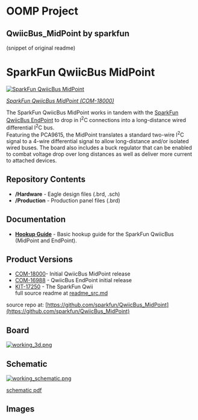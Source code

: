 # OOMP Project  
## QwiicBus_MidPoint  by sparkfun  
  
(snippet of original readme)  
  
SparkFun QwiicBus MidPoint  
========================================  
  
[![SparkFun QwiicBus MidPoint](https://cdn.sparkfun.com/assets/parts/1/7/1/7/7/18000-SparkFun_QwiicBus_-_MidPoint-01.jpg)](https://www.sparkfun.com/products/18000)  
  
[*SparkFun QwiicBus MidPoint (COM-18000)*](https://www.sparkfun.com/products/18000)  
  
The SparkFun QwiicBus MidPoint works in tandem with the [SparkFun QwiicBus EndPoint](https://www.sparkfun.com/products/16988) to drop in I<sup>2</sup>C connections into a long-distance wired differential I<sup>2</sup>C bus.   
Featuring the PCA9615, the MidPoint translates a standard two-wire I<sup>2</sup>C signal to a 4-wire differential signal to allow long-distance and/or isolated wired buses. The board also includes a buck regulator that can be enabled to combat voltage drop over long distances as well as deliver more current to attached devices.  
  
Repository Contents  
-------------------  
  
* **/Hardware** - Eagle design files (.brd, .sch)  
* **/Production** - Production panel files (.brd)  
  
  
Documentation  
--------------  
* **[Hookup Guide](https://learn.sparkfun.com/tutorials/sparkfun-qwiicbus-hookup-guide)** - Basic hookup guide for the SparkFun QwiicBus (MidPoint and EndPoint).  
  
  
Product Versions  
----------------  
* [COM-18000](https://www.sparkfun.com/products/18000)- Initial QwiicBus MidPoint release  
* [COM-16988](https://www.sparkfun.com/products/16988) - QwiicBus EndPoint initial release  
* [KIT-17250](https://www.sparkfun.com/products/17250) - The SparkFun Qwii  
  full source readme at [readme_src.md](readme_src.md)  
  
source repo at: [https://github.com/sparkfun/QwiicBus_MidPoint](https://github.com/sparkfun/QwiicBus_MidPoint)  
## Board  
  
[![working_3d.png](working_3d_600.png)](working_3d.png)  
## Schematic  
  
[![working_schematic.png](working_schematic_600.png)](working_schematic.png)  
  
[schematic pdf](working_schematic.pdf)  
## Images  
